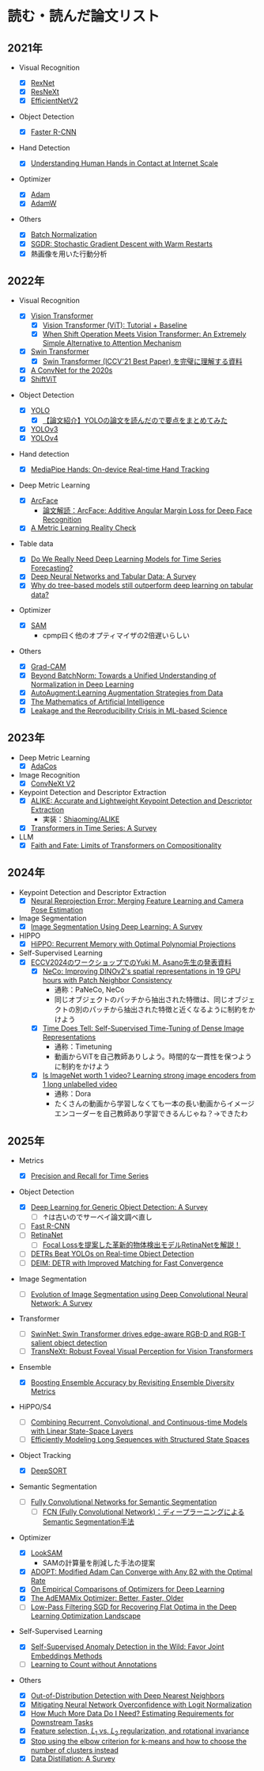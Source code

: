 # 読む・読んだ論文リスト

## 2021年

- Visual Recognition

  - [x] [RexNet](https://arxiv.org/pdf/1512.03385.pdf)
  - [x] [ResNeXt](https://arxiv.org/pdf/1611.05431.pdf)
  - [x] [EfficientNetV2](https://arxiv.org/abs/2104.00298)

- Object Detection

  - [x] [Faster R-CNN](https://arxiv.org/pdf/1506.01497.pdf)

- Hand Detection

  - [x] [Understanding Human Hands in Contact at Internet Scale](https://arxiv.org/search/cs?searchtype=author&query=Fouhey%2C+D+F)

- Optimizer

  - [x] [Adam](https://arxiv.org/abs/1412.6980)
  - [x] [AdamW](https://arxiv.org/pdf/1711.05101.pdf)

- Others
  - [x] [Batch Normalization](https://arxiv.org/abs/1502.03167)
  - [x] [SGDR: Stochastic Gradient Descent with Warm Restarts](https://arxiv.org/abs/1608.03983)
  - [x] 熱画像を用いた行動分析

## 2022年

- Visual Recognition
  - [x] [Vision Transformer](https://arxiv.org/pdf/2010.11929.pdf)
    - [x] [Vision Transformer (ViT): Tutorial + Baseline](https://www.kaggle.com/abhinand05/vision-transformer-vit-tutorial-baseline)
    - [x] [When Shift Operation Meets Vision Transformer: An Extremely Simple Alternative to Attention Mechanism](https://arxiv.org/pdf/2201.10801.pdf)
  - [x] [Swin Transformer](https://arxiv.org/pdf/2103.14030.pdf)
    - [x] [Swin Transformer (ICCV'21 Best Paper) を完璧に理解する資料](https://www.slideshare.net/ren4yu/swin-transformer-iccv21-best-paper)
  - [x] [A ConvNet for the 2020s](https://arxiv.org/pdf/2201.03545.pdf)
  - [x] [ShiftViT](https://arxiv.org/pdf/2201.10801.pdf)
- Object Detection
  - [x] [YOLO](https://arxiv.org/pdf/1506.02640.pdf)
    - [x] [【論文紹介】YOLOの論文を読んだので要点をまとめてみた](https://dev.classmethod.jp/articles/research_paper_yolo/)
  - [x] [YOLOv3](https://arxiv.org/pdf/1804.02767.pdf)
  - [x] [YOLOv4](https://arxiv.org/pdf/2004.10934.pdf)
- Hand detection
  - [x] [MediaPipe Hands: On-device Real-time Hand Tracking](https://arxiv.org/pdf/2006.10214.pdf)
- Deep Metric Learning
  - [x] [ArcFace](https://arxiv.org/pdf/1801.07698.pdf)
    - [論文解読：ArcFace: Additive Angular Margin Loss for Deep Face Recognition](https://yuukou-exp.plus/dnn-paper-arcface-additive-angular-margin-loss-for-deep-face-recognition/)
  - [x] [A Metric Learning Reality Check](https://arxiv.org/pdf/2003.08505.pdf)
- Table data
  - [x] [Do We Really Need Deep Learning Models for Time Series Forecasting?](https://arxiv.org/pdf/2101.02118.pdf)
  - [x] [Deep Neural Networks and Tabular Data: A Survey](https://arxiv.org/pdf/2110.01889.pdf)
  - [x] [Why do tree-based models still outperform deep learning on tabular data?](https://arxiv.org/pdf/2207.08815.pdf)
- Optimizer

  - [x] [SAM](https://arxiv.org/pdf/2010.01412.pdf)
    - cpmp曰く他のオプティマイザの2倍遅いらしい

- Others
  - [x] [Grad-CAM](https://arxiv.org/pdf/1610.02391.pdf)
  - [x] [Beyond BatchNorm: Towards a Unified Understanding of Normalization in Deep Learning](https://proceedings.neurips.cc/paper/2021/file/2578eb9cdf020730f77793e8b58e165a-Paper.pdf)
  - [x] [AutoAugment:Learning Augmentation Strategies from Data](https://arxiv.org/pdf/1805.09501.pdf)
  - [x] [The Mathematics of Artificial Intelligence](https://arxiv.org/pdf/2203.08890.pdf)
  - [x] [Leakage and the Reproducibility Crisis in ML-based Science](https://reproducible.cs.princeton.edu/irreproducibility-paper.pdf)

## 2023年

- Deep Metric Learning
  - [x] [AdaCos](https://arxiv.org/abs/1905.00292)
- Image Recognition
  - [x] [ConvNeXt V2](https://arxiv.org/abs/2301.00808)
- Keypoint Detection and Descriptor Extraction
  - [x] [ALIKE: Accurate and Lightweight Keypoint Detection and Descriptor Extraction](https://arxiv.org/pdf/2112.02906.pdf)
    - 実装：[Shiaoming/ALIKE](https://github.com/Shiaoming/ALIKE)
  - [x] [Transformers in Time Series: A Survey](https://arxiv.org/abs/2202.07125)
- LLM
  - [x] [Faith and Fate: Limits of Transformers on Compositionality](https://arxiv.org/pdf/2305.18654.pdf)

## 2024年

- Keypoint Detection and Descriptor Extraction
  - [x] [Neural Reprojection Error: Merging Feature Learning and Camera Pose Estimation](https://arxiv.org/abs/2103.07153)
- Image Segmentation
  - [x] [Image Segmentation Using Deep Learning: A Survey](https://arxiv.org/pdf/2001.05566.pdf)
- HIPPO
  - [x] [HiPPO: Recurrent Memory with Optimal Polynomial Projections](https://arxiv.org/pdf/2008.07669.pdf)
- Self-Supervised Learning
  - [x] [ECCV2024のワークショップでのYuki M. Asano先生の発表資料](https://sslwin.org/assets/slides/ECCV%202024%20SSLWIN%20Yuki%20Asano.pdf)
    - [x] [NeCo: Improving DINOv2's spatial representations in 19 GPU hours with Patch Neighbor Consistency](https://arxiv.org/pdf/2408.11054)
      - 通称：PaNeCo, NeCo
      - 同じオブジェクトのパッチから抽出された特徴は、同じオブジェクトの別のパッチから抽出された特徴と近くなるように制約をかけよう
    - [x] [Time Does Tell: Self-Supervised Time-Tuning of Dense Image Representations](https://arxiv.org/pdf/2308.11796)
      - 通称：Timetuning
      - 動画からViTを自己教師ありしよう。時間的な一貫性を保つように制約をかけよう
    - [x] [Is ImageNet worth 1 video? Learning strong image encoders from 1 long unlabelled video](https://arxiv.org/pdf/2310.08584)
      - 通称：Dora
      - たくさんの動画から学習しなくても一本の長い動画からイメージエンコーダーを自己教師あり学習できるんじゃね？→できたわ

## 2025年

- Metrics

  - [x] [Precision and Recall for Time Series](https://arxiv.org/pdf/1803.03639.pdf)

- Object Detection

  - [x] [Deep Learning for Generic Object Detection: A Survey](https://arxiv.org/abs/1809.02165)
    - [ ] ↑は古いのでサーベイ論文調べ直し
  - [ ] [Fast R-CNN](https://arxiv.org/pdf/1504.08083.pdf)
  - [ ] [RetinaNet](https://arxiv.org/pdf/1708.02002.pdf)
    - [ ] [Focal Lossを提案した革新的物体検出モデルRetinaNetを解説！](https://deepsquare.jp/2020/10/retinanet/)
  - [ ] [DETRs Beat YOLOs on Real-time Object Detection](https://arxiv.org/pdf/2304.08069)
  - [ ] [DEIM: DETR with Improved Matching for Fast Convergence](https://arxiv.org/pdf/2412.04234)

- Image Segmentation

  - [ ] [Evolution of Image Segmentation using Deep Convolutional Neural Network: A Survey](https://arxiv.org/abs/2001.04074)

- Transformer

  - [ ] [SwinNet: Swin Transformer drives edge-aware RGB-D and RGB-T salient object detection](https://arxiv.org/pdf/2204.05585v1.pdf)
  - [ ] [TransNeXt: Robust Foveal Visual Perception for Vision Transformers](https://openaccess.thecvf.com/content/CVPR2024/papers/Shi_TransNeXt_Robust_Foveal_Visual_Perception_for_Vision_Transformers_CVPR_2024_paper.pdf)

- Ensemble

  - [x] [Boosting Ensemble Accuracy by Revisiting Ensemble Diversity Metrics](https://openaccess.thecvf.com/content/CVPR2021/papers/Wu_Boosting_Ensemble_Accuracy_by_Revisiting_Ensemble_Diversity_Metrics_CVPR_2021_paper.pdf)

- HiPPO/S4

  - [ ] [Combining Recurrent, Convolutional, and Continuous-time Models with Linear State-Space Layers](https://arxiv.org/pdf/2110.13985.pdf)
  - [ ] [Efficiently Modeling Long Sequences with Structured State Spaces](https://arxiv.org/pdf/2111.00396v2.pdf)

- Object Tracking

  - [x] [DeepSORT](https://arxiv.org/pdf/1703.07402.pdf)

- Semantic Segmentation

  - [ ] [Fully Convolutional Networks for Semantic Segmentation](https://arxiv.org/pdf/1411.4038.pdf)
    - [ ] [FCN (Fully Convolutional Network)：ディープラーニングによるSemantic Segmentation手法](https://blog.negativemind.com/2019/03/11/semantic-segmentation-by-fully-convolutional-network/)

- Optimizer

  - [x] [LookSAM](https://arxiv.org/pdf/2203.02714.pdf)
    - SAMの計算量を削減した手法の提案
  - [x] [ADOPT: Modified Adam Can Converge with Any β2 with the Optimal Rate](https://arxiv.org/pdf/2411.02853)
  - [x] [On Empirical Comparisons of Optimizers for Deep Learning](https://arxiv.org/pdf/1910.05446.pdf)
  - [x] [The AdEMAMix Optimizer: Better, Faster, Older](https://arxiv.org/pdf/2409.03137)
  - [ ] [Low-Pass Filtering SGD for Recovering Flat Optima in the Deep Learning Optimization Landscape](https://arxiv.org/pdf/2201.08025.pdf)

- Self-Supervised Learning

  - [x] [Self-Supervised Anomaly Detection in the Wild: Favor Joint Embeddings Methods](https://arxiv.org/pdf/2410.04289)
  - [ ] [Learning to Count without Annotations](https://arxiv.org/pdf/2307.08727)

- Others

  - [x] [Out-of-Distribution Detection with Deep Nearest Neighbors](https://arxiv.org/pdf/2204.06507.pdf)
  - [x] [Mitigating Neural Network Overconfidence with Logit Normalization](https://arxiv.org/pdf/2205.09310.pdf)
  - [x] [How Much More Data Do I Need? Estimating Requirements for Downstream Tasks](https://arxiv.org/pdf/2207.01725.pdf)
  - [x] [Feature selection, $L_1$ vs. $L_2$ regularization, and rotational invariance](https://dl.acm.org/doi/pdf/10.1145/1015330.1015435?casa_token=DMNr6AxmPXsAAAAA:hTLsh38A9zlT4SL0Dot1bkCXQYe2SbsUjBdf5GQ1dwD0iXouy6Z7y-nrnuopmaRz8v4hGu8nGism4Gw)
  - [x] [Stop using the elbow criterion for k-means and how to choose the number of clusters instead](https://arxiv.org/pdf/2212.12189)
  - [x] [Data Distillation: A Survey](https://arxiv.org/abs/2301.04272)
